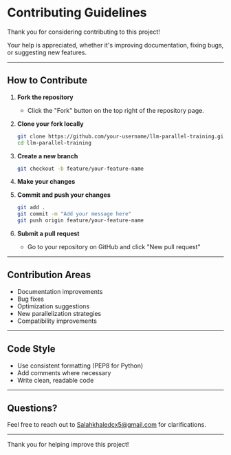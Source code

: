 # Contributing Guidelines

Thank you for considering contributing to this project!

Your help is appreciated, whether it's improving documentation, fixing bugs, or suggesting new features.

---

## How to Contribute

1. **Fork the repository**
   - Click the "Fork" button on the top right of the repository page.

2. **Clone your fork locally**
   ```bash
   git clone https://github.com/your-username/llm-parallel-training.git
   cd llm-parallel-training
   ```

3. **Create a new branch**
   ```bash
   git checkout -b feature/your-feature-name
   ```

4. **Make your changes**

5. **Commit and push your changes**
   ```bash
   git add .
   git commit -m "Add your message here"
   git push origin feature/your-feature-name
   ```

6. **Submit a pull request**
   - Go to your repository on GitHub and click "New pull request"

---

## Contribution Areas

- Documentation improvements
- Bug fixes
- Optimization suggestions
- New parallelization strategies
- Compatibility improvements

---

## Code Style

- Use consistent formatting (PEP8 for Python)
- Add comments where necessary
- Write clean, readable code

---

## Questions?

Feel free to reach out to [Salahkhaledcx5@gmail.com](mailto:Salahkhaledcx5@gmail.com) for clarifications.

---

Thank you for helping improve this project!
